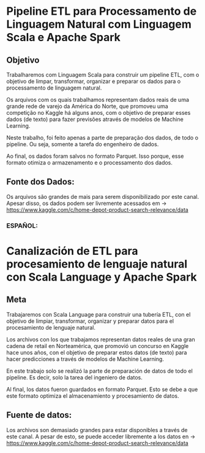 # Pipeline ETL para Processamento de Linguagem Natural com Linguagem Scala e Apache Spark

## Objetivo
Trabalharemos com Linguagem Scala para construir um pipeline ETL, com o objetivo de limpar, transformar, organizar e preparar os dados para o processamento de linguagem natural. 

Os arquivos com os quais trabalhamos representam dados reais de uma grande rede de varejo da América do Norte, que promoveu uma competição no Kaggle há alguns anos, com o objetivo de preparar esses dados (de texto) para fazer previsões através de modelos de Machine Learning. 

Neste trabalho, foi feito apenas a parte de preparação dos dados, de todo o pipeline. Ou seja, somente a tarefa do engenheiro de dados. 

Ao final, os dados foram salvos no formato Parquet. Isso porque, esse formato otimiza o armazenamento e o processamento dos dados.

## Fonte dos Dados: 

Os arquivos são grandes de mais para serem disponibilizado por este canal. Apesar disso, os dados podem ser livremente acessados em -> https://www.kaggle.com/c/home-depot-product-search-relevance/data

### ESPAÑOL:

# Canalización de ETL para procesamiento de lenguaje natural con Scala Language y Apache Spark

## Meta
Trabajaremos con Scala Language para construir una tubería ETL, con el objetivo de limpiar, transformar, organizar y preparar datos para el procesamiento de lenguaje natural.

Los archivos con los que trabajamos representan datos reales de una gran cadena de retail en Norteamérica, que promovió un concurso en Kaggle hace unos años, con el objetivo de preparar estos datos (de texto) para hacer predicciones a través de modelos de Machine Learning.

En este trabajo solo se realizó la parte de preparación de datos de todo el pipeline. Es decir, solo la tarea del ingeniero de datos.

Al final, los datos fueron guardados en formato Parquet. Esto se debe a que este formato optimiza el almacenamiento y procesamiento de datos.

## Fuente de datos:
Los archivos son demasiado grandes para estar disponibles a través de este canal. A pesar de esto, se puede acceder libremente a los datos en -> https://www.kaggle.com/c/home-depot-product-search-relevance/data

